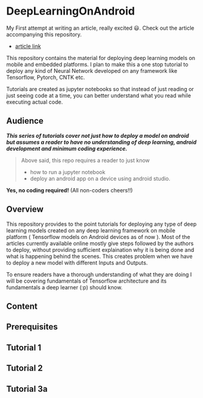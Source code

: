 # DeepLearningOnAndroid 

My First attempt at writing an article, really excited :smiley:. Check out the article accompanying this repository.
 * [article link](http://www.google.com)

This repository contains the material for deploying deep learning models on mobile and embedded platforms. I plan to make this a one stop tutorial to deploy any kind of Neural Network developed on any framework like Tensorflow, Pytorch, CNTK etc.

Tutorials are created as jupyter notebooks so that instead of just reading or just seeing code at a time, you can better understand what you read while executing actual code. 

## Audience 
***This series of tutorials cover not just how to deploy a model on android but assumes a reader to have no understanding of deep learning, android development and minimum coding experience.***

>Above said, this repo requires a reader to just know 
>* how to run a jupyter notebook 
>* deploy an android app on a device using android studio.

**Yes, no coding required!** (All non-coders cheers!!)


## Overview
This repository provides to the point tutorials for deploying any type of deep learning models created on any deep learning framework on mobile platform ( Tensorflow models on Android devices as of now ). Most of the articles currently available online mostly give steps followed by the authors to deploy, without providing sufficient explaination why it is being done and what is happening behind the scenes. This creates problem when we have to deploy a new model with different Inputs and Outputs.

To ensure readers have a thorough understanding of what they are doing I will be covering fundamentals of Tensorflow architecture and its fundamentals a deep learner (:p) should know.



## Content
## Prerequisites
## Tutorial 1
## Tutorial 2
## Tutorial 3a

